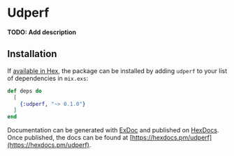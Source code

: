 # Udperf

**TODO: Add description**

## Installation

If [available in Hex](https://hex.pm/docs/publish), the package can be installed
by adding `udperf` to your list of dependencies in `mix.exs`:

```elixir
def deps do
  [
    {:udperf, "~> 0.1.0"}
  ]
end
```

Documentation can be generated with [ExDoc](https://github.com/elixir-lang/ex_doc)
and published on [HexDocs](https://hexdocs.pm). Once published, the docs can
be found at [https://hexdocs.pm/udperf](https://hexdocs.pm/udperf).

